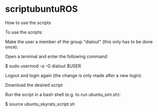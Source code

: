 # scriptubuntuROS
How to use the scripts

To use the scripts:

Make the user a member of the group "dialout" (this only has to be done once):

Open a terminal and enter the following command:

  $ sudo usermod -a -G dialout $USER
  
Logout and login again (the change is only made after a new login).

Download the desired script

Run the script in a bash shell (e.g. to run ubuntu_sim.sh):

  $ source ubuntu_skyrats_script.sh
